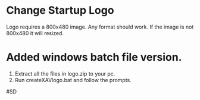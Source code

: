# Change Startup Logo

Logo requires a 800x480 image.  Any format should work.  If the image is not 800x480 it will resized.

# Added windows batch file version.  
1. Extract all the files in logo.zip to your pc.
2. Run createXAVlogo.bat and follow the prompts.



#SD
